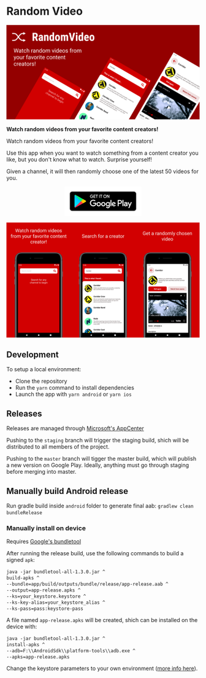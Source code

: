 # Random Video

<p align="center">
  <img alt="banner" src="./.github/banner.png">
</p>

__Watch random videos from your favorite content creators!__

Watch random videos from your favorite content creators!

Use this app when you want to watch something from a content creator you like, but you don't know what to watch. Surprise yourself!

Given a channel, it will then randomly choose one of the latest 50 videos for you.

<p align="center">
  <a href="https://play.google.com/store/apps/details?id=com.randomvideo">
    <img alt="Google Play" width="200" src="./.github/google-play-badge.png">
  </a>
</p>

<p align="center">
  <img alt="screenshots" src="./.github/screenshots.png">
</p>

## Development

To setup a local environment:

- Clone the repository
- Run the `yarn` command to install dependencies
- Launch the app with `yarn android` or `yarn ios`

## Releases

Releases are managed through [Microsoft's AppCenter](https://appcenter.ms/)

Pushing to the `staging` branch will trigger the staging build, shich will be distributed to all members of the project.

Pushing to the `master` branch will tigger the master build, which will publish a new version on Google Play. Ideally, anything must go through staging before merging into master.

## Manually build Android release

Run gradle build inside `android` folder to generate final aab: `gradlew clean bundleRelease`

### Manually install on device

Requires [Google's bundletool](https://github.com/google/bundletool/releases)

After running the release build, use the following commands to build a signed `apk`:

```shell
java -jar bundletool-all-1.3.0.jar ^
build-apks ^
--bundle=app/build/outputs/bundle/release/app-release.aab ^
--output=app-release.apks ^
--ks=your_keystore.keystore ^
--ks-key-alias=your_keystore_alias ^
--ks-pass=pass:keystore-pass
```

A file named `app-release.apks` will be created, shich can be installed on the device with:

```shell
java -jar bundletool-all-1.3.0.jar ^
install-apks ^
--adb=F:\\AndroidSdk\\platform-tools\\adb.exe ^
--apks=app-release.apks
```

Change the keystore parameters to your own environment ([more info here](https://reactnative.dev/docs/signed-apk-android)).
